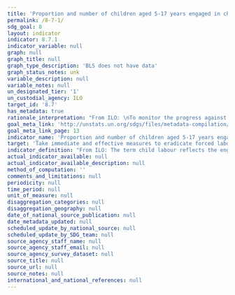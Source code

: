 ```yaml
---
title: 'Proportion and number of children aged 5-17 years engaged in child labour, by sex and age'
permalink: /8-7-1/
sdg_goal: 8
layout: indicator
indicator: 8.7.1
indicator_variable: null
graph: null
graph_title: null
graph_type_description: 'BLS does not have data'
graph_status_notes: unk
variable_description: null
variable_notes: null
un_designated_tier: '1'
un_custodial_agency: ILO
target_id: '8.7'
has_metadata: true
rationale_interpretation: "From ILO: \nTo monitor the progress against the target 8.7. Indicator is straightforward to interpret, as it gives the headcount of child labourers at national, regional and global levels. \n\n From UNICEF: \n Children around the world are routinely engaged in paid and unpaid forms of work that are not harmful to them. However, children are considered to be involved in child labour when they are either too young to work or are involved in activities harmful to their health and development. Children's involvement in hazardous work can compromise their physical, mental, social and educational development. \nThe issue of child labour is guided by three main international conventions: ILO Convention No. 138 concerning minimum age for admission to employment and Recommendation No. 146 (1973); ILO Convention No. 182 concerning the prohibition and immediate action for the elimination of the worst forms of child labour and Recommendation No. 190 (1999); and the United Nations Convention on the Rights of the Child (Article 32), including its Optional Protocol on the sale of children, child prostitution and child pornography. These conventions frame the concept of child labour and form the basis for child labour legislation enacted by countries that are signatories. \nAs per the 2008 Resolution concerning Statistics of Child Labour, the operation definition of child labour is based on number of hours spent working and working conditions, and encompasses both engagement in economic activities as well as household chores."
goal_meta_link: 'http://unstats.un.org/sdgs/files/metadata-compilation/Metadata-Goal-8.pdf'
goal_meta_link_page: 13
indicator_name: 'Proportion and number of children aged 5-17 years engaged in child labour, by sex and age'
target: 'Take immediate and effective measures to eradicate forced labour, end modern slavery and human trafficking and secure the prohibition and elimination of the worst forms of child labour, including recruitment and use of child soldiers, and by 2025 end child labour in all its forms.'
indicator_definition: "From ILO: The term child labour reflects the engagement of children in prohibited work and, more generally, in types of work to be eliminated as socially and morally undesirable as guided by national legislation, the ILO Minimum Age Convention, 1973 (No. 138), and the Worst Forms of Child Labour Convention, 1999 (No. 182), their respective supplementing Recommendations (Nos 146 and 190), and the United Nations Convention on the Rights of the Child. The statistical measurement framework for child labour is structured around (i) the age of the child; (ii) the productive activities by the child, including their nature and the conditions under which these are performed, and the duration of engagement by the child in such activities. For the purpose of statistical measurement, children engaged in child labour include all persons aged 5 to 17 years who, during a specified time period, were engaged in one or more of the following categories of activities: \t(a) worst forms of child labour, (as described in paragraphs 17'30, 18th ICLS resolution); \t(b) employment below the minimum age, (as described in paragraphs 32 and 33 of the 18th ICLS resolution); and \t(c) hazardous unpaid household services, (as described in paragraphs 36 and 37 of the 18th ICLS resolution), applicable where the general production boundary is used as the measurement framework.  From UNICEF:  This indicator provides the proportion of children aged 5-17 years who are engaged in child labour. It is calculated by dividing the number of children aged 5-17 years who are reported to have been engaged in child labour in the past week by the total number of children aged 5-17 in the population."
actual_indicator_available: null
actual_indicator_available_description: null
method_of_computation: ''
comments_and_limitations: null
periodicity: null
time_period: null
unit_of_measure: null
disaggregation_categories: null
disaggregation_geography: null
date_of_national_source_publication: null
date_metadata_updated: null
scheduled_update_by_national_source: null
scheduled_update_by_SDG_team: null
source_agency_staff_name: null
source_agency_staff_email: null
source_agency_survey_dataset: null
source_title: null
source_url: null
source_notes: null
international_and_national_references: null
---
```

